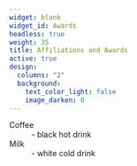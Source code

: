 ```yaml
---
widget: blank
widget_id: Awards
headless: true
weight: 35
title: Affiliations and Awards
active: true
design:
  columns: "2"
  background:
    text_color_light: false
    image_darken: 0
---
```


<dl>
  <dt>Coffee</dt>
  <dd>- black hot drink</dd>
  <dt>Milk</dt>
  <dd>- white cold drink</dd>
</dl>
